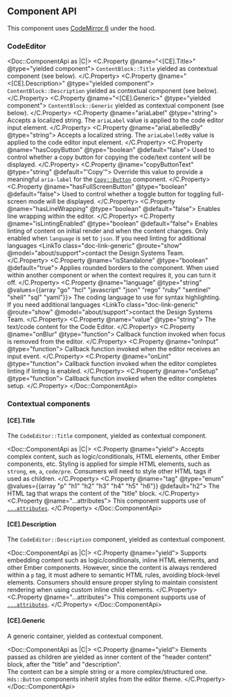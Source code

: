 ## Component API

This component uses [CodeMirror 6](https://codemirror.net/) under the hood.

### CodeEditor

<Doc::ComponentApi as |C|>
  <C.Property @name="<[CE].Title>" @type="yielded component">
    `ContentBlock::Title` yielded as contextual component (see below).
  </C.Property>
  <C.Property @name="<[CE].Description>" @type="yielded component">
    `ContentBlock::Description` yielded as contextual component (see below).
  </C.Property>
  <C.Property @name="<[CE].Generic>" @type="yielded component">
    `ContentBlock::Generic` yielded as contextual component (see below).
  </C.Property>
  <C.Property @name="ariaLabel" @type="string">
    Accepts a localized string. The `ariaLabel` value is applied to the code editor input element.
  </C.Property>
  <C.Property @name="ariaLabelledBy" @type="string">
    Accepts a localized string. The `ariaLabelledBy` value is applied to the code editor input element.
  </C.Property>
  <C.Property @name="hasCopyButton" @type="boolean" @default="false">
    Used to control whether a copy button for copying the code/text content will be displayed.
  </C.Property>
  <C.Property @name="copyButtonText" @type="string" @default="'Copy'">
    Override this value to provide a meaningful `aria-label` for the [`Copy::Button`](/components/copy/button) component.
  </C.Property>
  <C.Property @name="hasFullScreenButton" @type="boolean" @default="false">
    Used to control whether a toggle button for toggling full-screen mode will be displayed.
  </C.Property>
  <C.Property @name="hasLineWrapping" @type="boolean" @default="false">
    Enables line wrapping within the editor.
  </C.Property>
  <C.Property @name="isLintingEnabled" @type="boolean" @default="false">
    Enables linting of content on initial render and when the content changes. Only enabled when `language` is set to `json`. If you need linting for additional languages <LinkTo class="doc-link-generic" @route="show" @model="about/support">contact the Design Systems Team</LinkTo>.
  </C.Property>
  <C.Property @name="isStandalone" @type="boolean" @default="true">
    Applies rounded borders to the component. When used within another component or when the context requires it, you can turn it off.
  </C.Property>
  <C.Property @name="language" @type="string" @values={{array "go" "hcl" "javascript" "json" "rego" "ruby" "sentinel" "shell" "sql" "yaml"}}>
    The coding language to use for syntax highlighting. If you need additional languages <LinkTo class="doc-link-generic" @route="show" @model="about/support">contact the Design Systems Team</LinkTo>.
  </C.Property>
  <C.Property @name="value" @type="string">
    The text/code content for the Code Editor.
  </C.Property>
  <C.Property @name="onBlur" @type="function">
    Callback function invoked when focus is removed from the editor.
  </C.Property>
  <C.Property @name="onInput" @type="function">
    Callback function invoked when the editor receives an input event.
  </C.Property>
  <C.Property @name="onLint" @type="function">
    Callback function invoked when the editor completes linting if linting is enabled.
  </C.Property>
  <C.Property @name="onSetup" @type="function">
    Callback function invoked when the editor completes setup.
  </C.Property>
</Doc::ComponentApi>

### Contextual components

#### [CE].Title

The `CodeEditor::Title` component, yielded as contextual component.

<Doc::ComponentApi as |C|>
  <C.Property @name="yield">
    Accepts complex content, such as logic/conditionals, HTML elements, other Ember components, etc. Styling is applied for simple HTML elements, such as `strong`, `em`, `a`, `code/pre`. Consumers will need to style other HTML tags if used as children.
  </C.Property>
    <C.Property @name="tag" @type="enum" @values={{array "p" "h1" "h2" "h3" "h4" "h5" "h6"}} @default="h2">
    The HTML tag that wraps the content of the "title" block.
  </C.Property>
  <C.Property @name="...attributes">
    This component supports use of [`...attributes`](https://guides.emberjs.com/release/in-depth-topics/patterns-for-components/#toc_attribute-ordering).
  </C.Property>
</Doc::ComponentApi>

#### [CE].Description

The `CodeEditor::Description` component, yielded as contextual component.

<Doc::ComponentApi as |C|>
  <C.Property @name="yield">
    Supports embedding content such as logic/conditionals, inline HTML elements, and other Ember components. However, since the content is always rendered within a `p` tag, it must adhere to semantic HTML rules, avoiding block-level elements. Consumers should ensure proper styling to maintain consistent rendering when using custom inline child elements.
  </C.Property>
  <C.Property @name="...attributes">
    This component supports use of [`...attributes`](https://guides.emberjs.com/release/in-depth-topics/patterns-for-components/#toc_attribute-ordering).
  </C.Property>
</Doc::ComponentApi>

#### [CE].Generic

A generic container, yielded as contextual component.

<Doc::ComponentApi as |C|>
  <C.Property @name="yield">
    Elements passed as children are yielded as inner content of the "header content" block, after the "title" and "description".
    <br/>The content can be a simple string or a more complex/structured one.
    <br/>`Hds::Button` components inherit styles from the editor theme.
  </C.Property>
</Doc::ComponentApi>
